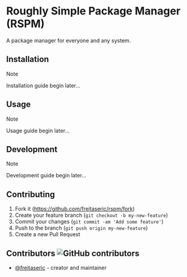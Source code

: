 # Roughly Simple Package Manager (RSPM)

A package manager for everyone and any system.

## Installation

<!-- TODO: Write installation instructions here -->
> [!NOTE] 
> Installation guide begin later...

## Usage

<!-- TODO: Write usage instructions here -->
> [!NOTE] 
> Usage guide begin later...

## Development

<!-- TODO: Write development instructions here -->
> [!NOTE] 
> Development guide begin later...

## Contributing

1. Fork it (<https://github.com/freitaseric/rspm/fork>)
2. Create your feature branch (`git checkout -b my-new-feature`)
3. Commit your changes (`git commit -am 'Add some feature'`)
4. Push to the branch (`git push origin my-new-feature`)
5. Create a new Pull Request

## Contributors ![GitHub contributors](https://img.shields.io/github/contributors/freitaseric/rspm)

- [@freitaseric](https://github.com/freitaseric) - creator and maintainer
